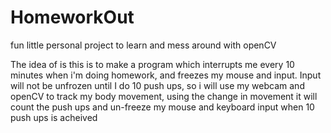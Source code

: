 # HomeworkOut
fun little personal project to learn and mess around with openCV

The idea of is this is to make a program which interrupts me every 10 minutes when i'm doing homework, and freezes my mouse and input.
Input will not be unfrozen until I do 10 push ups, so i will use my webcam and openCV to track my body movement, using the change in movement it will count the push ups and un-freeze my mouse and keyboard input when 10 push ups is acheived


